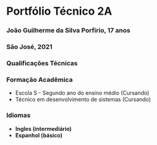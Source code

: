 # Portfólio Técnico 2A

### João Guilherme da Silva Porfirio, 17 anos
### São José, 2021

### Qualificações Técnicas

### Formação Acadêmica
* Escola S - Segundo ano do ensino médio (Cursando)
* Técnico em desenvolvimento de sistemas (Cursando)

### Idiomas
* <b> Ingles (intermediário) </b>
* <b> Espanhol (básico) </b>
